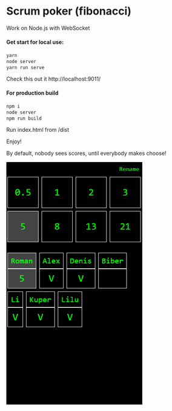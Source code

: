 # Scrum poker (fibonacci)

Work on Node.js with WebSocket

#### Get start for local use:
```
yarn
node server
yarn run serve
```

Check this out it http://localhost:9011/

#### For production build
```
npm i
node server
npm run build
```
Run index.html from /dist

Enjoy!

By default, nobody sees scores, until everybody makes choose!

![](scrum-poker.PNG)


